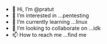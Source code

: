 - 👋 Hi, I’m @pratut
- 👀 I’m interested in ...pentesting    
- 🌱 I’m currently learning ...linux  
- 💞️ I’m looking to collaborate on ...idk
- 📫 How to reach me ...find me

<!---
pratut/pratut is a ✨ special ✨ repository because its `README.md` (this file) appears on your GitHub profile.
You can click the Preview link to take a look at your changes.
--->
